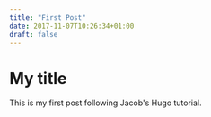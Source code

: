 ```yaml
---
title: "First Post"
date: 2017-11-07T10:26:34+01:00
draft: false
---
```


# My title

This is my first post following Jacob's Hugo tutorial.
